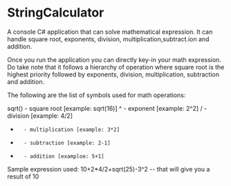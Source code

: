 # StringCalculator
A console C# application that can solve mathematical expression. It can handle square root, exponents, division, multiplication,subtract.ion
and addition.

Once you run the application you can directly  key-in your math expression. Do take note that it follows a hierarchy of operation where
square root is the highest priority followed by exponents, division, multiplication, subtraction and addition.

The following are the list of symbols used for math operations:

sqrt()  - square root [example: sqrt(16)]
^       - exponent [example: 2^2]
/       - division [example: 4/2]
*       - multiplication [example: 3*2]
-       - subtraction [example: 2-1]
+       - addition [examploe: 5+1]

Sample expression used:
10+2*4/2+sqrt(25)-3^2
 -- that will give you a result of 10
